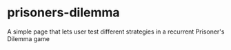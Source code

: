 # prisoners-dilemma
A simple page that lets user test different strategies in a recurrent Prisoner's Dilemma game
